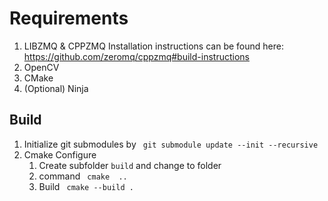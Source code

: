 

# Requirements

1. LIBZMQ & CPPZMQ 
   Installation instructions can be found here: https://github.com/zeromq/cppzmq#build-instructions
2. OpenCV
3. CMake
4. (Optional) Ninja


## Build

1. Initialize git submodules by ``` git submodule update --init --recursive``` 
2. Cmake Configure 
    1. Create subfolder ```build```  and change to folder
    2. command ``` cmake  ..``` 
    3. Build ``` cmake --build .``` 

